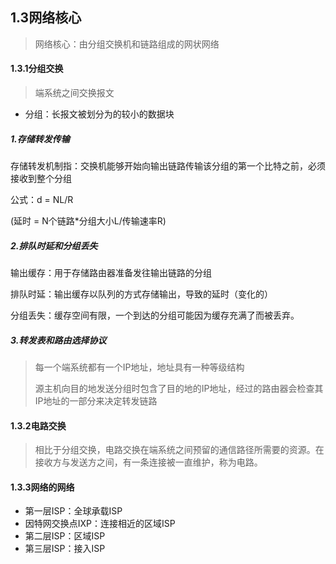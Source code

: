 ## 1.3网络核心

> 网络核心：由分组交换机和链路组成的网状网络

#### 1.3.1分组交换

> 端系统之间交换报文

* 分组：长报文被划分为的较小的数据块

##### 1.存储转发传输

存储转发机制指：交换机能够开始向输出链路传输该分组的第一个比特之前，必须接收到整个分组

公式：d = NL/R

(延时 = N个链路*分组大小L/传输速率R)

##### 2.排队时延和分组丢失

输出缓存：用于存储路由器准备发往输出链路的分组

排队时延：输出缓存以队列的方式存储输出，导致的延时（变化的）

分组丢失：缓存空间有限，一个到达的分组可能因为缓存充满了而被丢弃。

##### 3.转发表和路由选择协议

> 每一个端系统都有一个IP地址，地址具有一种等级结构
>
> 源主机向目的地发送分组时包含了目的地的IP地址，经过的路由器会检查其IP地址的一部分来决定转发链路

#### 1.3.2电路交换

> 相比于分组交换，电路交换在端系统之间预留的通信路径所需要的资源。在接收方与发送方之间，有一条连接被一直维护，称为电路。

#### 1.3.3网络的网络

* 第一层ISP：全球承载ISP
* 因特网交换点IXP：连接相近的区域ISP
* 第二层ISP：区域ISP
* 第三层ISP：接入ISP